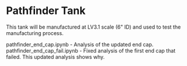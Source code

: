 # Pathfinder Tank
This tank will be manufactured at LV3.1 scale (6" ID) and used to test the manufacturing process.

pathfinder\_end\_cap.ipynb - Analysis of the updated end cap.
pathfinder\_end\_cap\_fail.ipynb - Fixed analysis of the first end cap that failed. This updated analysis shows why.
